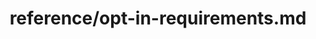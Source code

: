 ---
title: reference/opt-in-requirements.md
showAuthorInfo: false
redirect_path: https://kotlinlang.org/docs/opt-in-requirements.html
---
